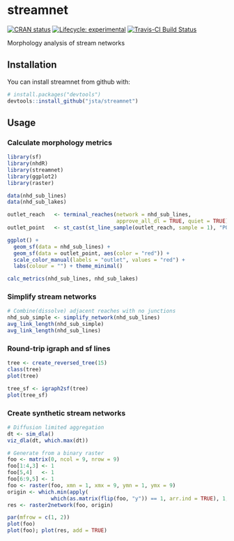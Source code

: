 
<!-- README.md is generated from README.Rmd. Please edit that file -->

# streamnet

[![CRAN
status](https://www.r-pkg.org/badges/version/streamnet)](https://cran.r-project.org/package=streamnet)
[![Lifecycle:
experimental](https://img.shields.io/badge/lifecycle-experimental-orange.svg)](https://www.tidyverse.org/lifecycle/#experimental)
[![Travis-CI Build
Status](https://travis-ci.org/jsta/streamnet.svg?branch=master)](https://travis-ci.org/jsta/streamnet)

Morphology analysis of stream networks

## Installation

You can install streamnet from github with:

``` r
# install.packages("devtools")
devtools::install_github("jsta/streamnet")
```

## Usage

### Calculate morphology metrics

``` r
library(sf)
library(nhdR)
library(streamnet)
library(ggplot2)
library(raster)
```

``` r
data(nhd_sub_lines)
data(nhd_sub_lakes)

outlet_reach   <- terminal_reaches(network = nhd_sub_lines, 
                                   approve_all_dl = TRUE, quiet = TRUE)
outlet_point   <- st_cast(st_line_sample(outlet_reach, sample = 1), "POINT")

ggplot() +
  geom_sf(data = nhd_sub_lines) +
  geom_sf(data = outlet_point, aes(color = "red")) +
  scale_color_manual(labels = "outlet", values = "red") +
  labs(colour = "") + theme_minimal()

calc_metrics(nhd_sub_lines, nhd_sub_lakes)
```

### Simplify stream networks

``` r
# Combine(dissolve) adjacent reaches with no junctions
nhd_sub_simple <- simplify_network(nhd_sub_lines)
avg_link_length(nhd_sub_simple)
avg_link_length(nhd_sub_lines)
```

### Round-trip igraph and sf lines

``` r
tree <- create_reversed_tree(15)
class(tree)
plot(tree)

tree_sf <- igraph2sf(tree)
plot(tree_sf)
```

### Create synthetic stream networks

``` r
# Diffusion limited aggregation
dt <- sim_dla()
viz_dla(dt, which.max(dt))
```

``` r
# Generate from a binary raster
foo <- matrix(0, ncol = 9, nrow = 9)
foo[1:4,3] <- 1
foo[5,4]   <- 1
foo[6:9,5] <- 1
foo <- raster(foo, xmn = 1, xmx = 9, ymn = 1, ymx = 9)
origin <- which.min(apply(
              which(as.matrix(flip(foo, "y")) == 1, arr.ind = TRUE), 1, sum))
res <- raster2network(foo, origin)

par(mfrow = c(1, 2))
plot(foo)
plot(foo); plot(res, add = TRUE)
```
